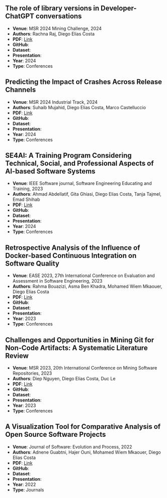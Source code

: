 ## The role of library versions in Developer-ChatGPT conversations

- **Venue**: MSR 2024 Mining Challenge, 2024
- **Authors**: Rachna Raj, Diego Elias Costa
- **PDF**: [Link](https://arxiv.org/pdf/2311.07786.pdf)
- **GitHub**: 
- **Dataset**: 
- **Presentation**: 
- **Year**: 2024
- **Type**: Conferences

## Predicting the Impact of Crashes Across Release Channels

- **Venue**: MSR 2024 Industrial Track, 2024
- **Authors**: Suhaib Mujahid, Diego Elias Costa, Marco Castelluccio
- **PDF**: [Link](https://arxiv.org/abs/2401.13667)
- **GitHub**: 
- **Dataset**: 
- **Presentation**: 
- **Year**: 2024
- **Type**: Conferences

## SE4AI: A Training Program Considering Technical, Social, and Professional Aspects of AI-based Software Systems

- **Venue**: IEEE Software journal, Software Engineering Educating and Training, 2023
- **Authors**: Ahmad Abdellatif, Gita Ghiasi, Diego Elias Costa, Tanja Tajmel, Emad Shihab
- **PDF**: [Link](https://ieeexplore.ieee.org/abstract/document/10274712)
- **GitHub**: 
- **Dataset**: 
- **Presentation**: 
- **Year**: 2024
- **Type**: Conferences

## Retrospective Analysis of the Influence of Docker-based Continuous Integration on Software Quality
- **Venue**: EASE 2023, 27th International Conference on Evaluation and Assessment in Software Engineering, 2023
- **Authors**: Rahma Bouazizi, Asma Ben Khadra, Mohamed Wiem Mkaouer, Diego Elias Costa
- **PDF**: [Link](https://ieeexplore.ieee.org/abstract/document/9688773)
- **GitHub**: 
- **Dataset**: 
- **Presentation**: 
- **Year**: 2023
- **Type**: Conferences

## Challenges and Opportunities in Mining Git for Non-Code Artifacts: A Systematic Literature Review
- **Venue**: MSR 2023, 20th International Conference on Mining Software Repositories, 2023
- **Authors**: Diep Nguyen, Diego Elias Costa, Duc Le
- **PDF**: [Link](https://ieeexplore.ieee.org/abstract/document/9753007)
- **GitHub**: 
- **Dataset**: 
- **Presentation**: 
- **Year**: 2023
- **Type**: Conferences

## A Visualization Tool for Comparative Analysis of Open Source Software Projects
- **Venue**: Journal of Software: Evolution and Process, 2022
- **Authors**: Adnene Guabtni, Hajer Ouni, Mohamed Wiem Mkaouer, Diego Elias Costa
- **PDF**: [Link](https://onlinelibrary.wiley.com/doi/abs/10.1002/smr.2483)
- **GitHub**: 
- **Dataset**: 
- **Presentation**: 
- **Year**: 2022
- **Type**: Journals
